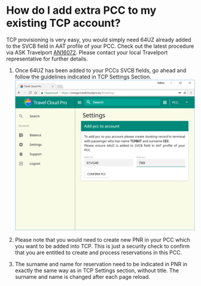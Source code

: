 # How do I add extra PCC to my existing TCP account?

TCP provisioning is very easy, you would simply need 64UZ already added to the SVCB field in AAT profile of your PCC. Check out the latest procedure via ASK Travelport [AN16072](https://goo.gl/A4PUc4). Please contact your local Travelport representative for further details.

1. Once 64UZ has been added to your PCCs SVCB fields, go ahead and follow the guidelines indicated in TCP Settings Section.![](/assets/PCCAddpng)

2. Please note that you would need to create new PNR in your PCC which you want to be added into TCP. This is just a security check to confirm that you are entitled to create and process reservations in this PCC.

3. The surname and name for reservation need to be indicated in PNR in exactly the same way as in TCP Settings section, without title. The surname and name is changed after each page reload.



